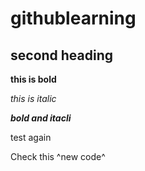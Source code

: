 # githublearning
## second heading
**this is bold**

*this is italic*

***bold and itacli***

test again

Check this ^new code^
